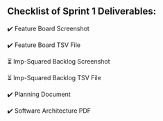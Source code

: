 ## Checklist of Sprint 1 Deliverables: 

:heavy_check_mark: Feature Board Screenshot

:heavy_check_mark: Feature Board TSV File

:hourglass_flowing_sand: Imp-Squared Backlog Screenshot

:hourglass_flowing_sand: Imp-Squared Backlog TSV File

:heavy_check_mark: Planning Document

:heavy_check_mark: Software Architecture PDF

